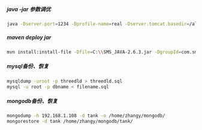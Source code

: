 ##### java -jar 参数调优
```bash
java -Dserver.port=1234 -Dprofile-name=real -Dserver.tomcat.basedir=/alidata/temp -Xms256m -Xmx256m -XX:PermSize=64m -Xss256k -XX:+DisableExplicitGC -XX:+UseParNewGC -XX:+UseCMSCompactAtFullCollection -XX:-CMSParallelRemarkEnabled -XX:+PrintGCTimeStamps -XX:+PrintGCDetails -Xloggc:/logs/taidu-admin.log -jar /projects/taidu/admin/taidu-admin-1.0.jar

```
##### maven deploy jar
```bash
mvn install:install-file -Dfile=C:\\SMS_JAVA-2.6.3.jar -DgroupId=com.sms  -DartifactId=SMS_JAVA  -Dversion=2.6.3  -Dpackaging=jar  -DgeneratePom=true
```
##### mysql备份、恢复
```bash
mysqldump -uroot -p threedld > threedld.sql
mysql -u root -p dbname < filename.sql
```
##### mongodb备份、恢复
```bash
mongodump -h 192.168.1.108 -d tank -o /home/zhangy/mongodb/
mongorestore -d tank /home/zhangy/mongodb/tank/
```